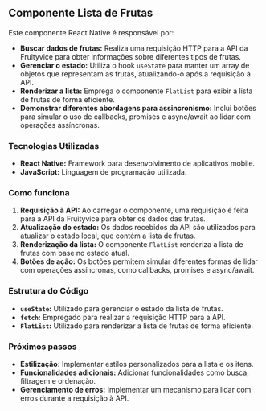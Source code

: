 ## Componente Lista de Frutas

Este componente React Native é responsável por:

* **Buscar dados de frutas:** Realiza uma requisição HTTP para a API da Fruityvice para obter informações sobre diferentes tipos de frutas.
* **Gerenciar o estado:** Utiliza o hook `useState` para manter um array de objetos que representam as frutas, atualizando-o após a requisição à API.
* **Renderizar a lista:** Emprega o componente `FlatList` para exibir a lista de frutas de forma eficiente.
* **Demonstrar diferentes abordagens para assincronismo:** Inclui botões para simular o uso de callbacks, promises e async/await ao lidar com operações assíncronas.

### Tecnologias Utilizadas
* **React Native:** Framework para desenvolvimento de aplicativos mobile.
* **JavaScript:** Linguagem de programação utilizada.

### Como funciona
1. **Requisição à API:** Ao carregar o componente, uma requisição é feita para a API da Fruityvice para obter os dados das frutas.
2. **Atualização do estado:** Os dados recebidos da API são utilizados para atualizar o estado local, que contém a lista de frutas.
3. **Renderização da lista:** O componente `FlatList` renderiza a lista de frutas com base no estado atual.
4. **Botões de ação:** Os botões permitem simular diferentes formas de lidar com operações assíncronas, como callbacks, promises e async/await.

### Estrutura do Código
* **`useState`:** Utilizado para gerenciar o estado da lista de frutas.
* **`fetch`:** Empregado para realizar a requisição HTTP para a API.
* **`FlatList`:** Utilizado para renderizar a lista de frutas de forma eficiente.

### Próximos passos
* **Estilização:** Implementar estilos personalizados para a lista e os itens.
* **Funcionalidades adicionais:** Adicionar funcionalidades como busca, filtragem e ordenação.
* **Gerenciamento de erros:** Implementar um mecanismo para lidar com erros durante a requisição à API.

